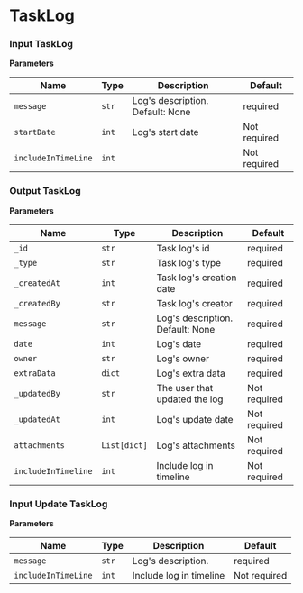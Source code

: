 # TaskLog


### Input TaskLog

**Parameters**

| Name                    | Type                             | Description                                    | Default             |
|----------------------   |-----------------------           |------------------------------------------------|---------------------|
| ```message```           | ```str```                        | Log's description. Default: None               | required            |
| ```startDate```         | ```int```                        | Log's start date                               | Not required        |
| ```includeInTimeLine``` | ```int```                        |                                                | Not required        |


### Output TaskLog

**Parameters**

| Name                    | Type                             | Description                                    | Default             |
|----------------------   |-----------------------           |------------------------------------------------|---------------------|
| ```_id```      | ```str```                        | Task log's id                    | required            |
| ```_type```    | ```str```                        | Task log's type                       |  required        |             
| ```_createdAt```         | ```int```                        | Task log's creation date                             | required            |
| ```_createdBy```      | ```str```                        | Task log's creator                            | required            |
| ```message```           | ```str```                        | Log's description. Default: None               | required            |
| ```date```         | ```int```                        | Log's date                               |  required        |
| ```owner```         | ```str```                        | Log's owner                             |  required        |
| ```extraData``` | ```dict```                        |Log's extra data                                                |  required        |
| ```_updatedBy```           | ```str```                        | The user that updated the log               | Not required            |
| ```_updatedAt```         | ```int```                        | Log's update date                               |  Not required        |
| ```attachments```         | ```List[dict]```                        | Log's attachments                            | Not required        |
| ```includeInTimeline``` | ```int```                        |Include log in timeline                                               |  Not required        |


### Input Update TaskLog

**Parameters**

| Name                    | Type                             | Description                                    | Default             |
|----------------------   |-----------------------           |------------------------------------------------|---------------------|
| ```message```           | ```str```                        | Log's description.                | required            |
| ```includeInTimeLine``` | ```int```                        |   Include log in timeline                                             | Not required        |